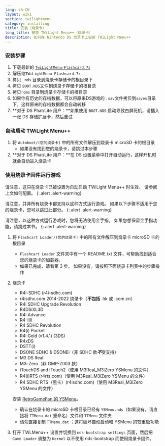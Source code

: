 ```yaml
---
lang: zh-CN
layout: wiki
section: twilightmenu
category: installing
title: 安装（烧录卡）
long_title: 安装 TWiLight Menu++（烧录卡）
description: 如何在 Nintendo DS 烧录卡上安装 TWiLight Menu++
---
```


### 安装步骤
1. 下载最新的 [`TwiLightMenu-Flashcard.7z`](https://github.com/DS-Homebrew/TWiLightMenu/releases/latest/download/TWiLightMenu-Flashcard.7z)
1. 解压缩`TWiLightMenu-Flashcard.7z`
1. 拷贝 `_nds` 目录到烧录卡存储卡的根目录下
1. 拷贝 `BOOT.NDS`文件到烧录卡存储卡的根目录
1. 拷贝`roms` 目录到烧录卡存储卡的根目录
1. 如果你有历史的存档数据，可以将原来DS游戏的 `.sav`文件拷贝到`saves`目录下，这样原来的存档数据都会自动转移
1. **对于 DS Phat/Lite 用户：**如果使用 `BOOT.NDS` 启动导致白屏死机，请插入一张 DS 存储扩展卡，然后重试

### 自动启动 TWiLight Menu++
1. 将 `Autoboot/(您的烧录卡)` 中的所有文件解压到烧录卡 microSD 卡的根目录
   - 如果没有找到您的烧录卡，请跳过本步骤
1. **对于 DS Phat/Lite 用户：**在 DS 设置菜单中打开自动运行，这样开机时就会自动进入烧录卡

### 使用烧录卡固件运行游戏

请注意，这只在烧录卡已被设置为自动启动 TWiLight Menu++ 时生效。 请参阅上文如何配置。
{:.alert .alert-warning}

请注意，并非所有烧录卡都支持以这种方式运行游戏。 如果以下步骤不适用于您的烧录卡，您可以跳过此部分。
{:.alert .alert-warning}

请注意，以这种方式运行游戏时，您将无法使用金手指。 如果您想保留金手指功能，请跳过本节。
{:.alert .alert-warning}

1. 将 `Flashcart Loader/(您的烧录卡)` 中的所有文件解压到烧录卡 microSD 卡的根目录
   - `Flashcart Loader` 文件夹中有一个 README.txt 文件，可帮助找到适合您的烧录卡的加载器。
   - 如果已完成，请看第 3 步。 如果没有，请按照下面烧录卡列表中的步骤操作

1. 烧录卡
   - R4i-SDHC (r4i-sdhc.com)
   - r4isdhc.com 2014-2022 烧录卡（**不包括** .hk 或 .com.cn）
   - R4i SDHC Upgrade Revolution
   - R4DSiXL3D
   - R4i Advance
   - R4-IIIi
   - R4 SDHC Revolution
   - R4(i) Pocket
   - R4i Gold (v1.4.1) (3DS)
   - R4xDS
   - DSTT(i)
   - DSONE SDHC & DSONEi（非 SDHC 款***不***受支持）
   - M3 DS Real
   - M3i Zero（非 GMP-Z003 款）
   - iTouchDS and iTouch2（使用 M3Real_M3iZero YSMenu 的文件）
   - R4(i)RTS (r4rts.com)（使用 M3Real_M3iZero YSMenu 的文件）
   - R4 SDHC RTS（黑卡）(r4isdhc.com)（使用 M3Real_M3iZero YSMenu 的文件）

   安装 [RetroGameFan 的 YSMenu](https://gbatemp.net/download/35737/)。
      - 确认在烧录卡的 microSD 卡根目录已经有 `YSMenu.nds`（如果没有，请直接将 `TTMenu.dat` 重命名）文件和 `TTMenu` 文件夹
      - 请勿直接复制 `TTMenu.dat` ；这将破坏自动启动和 YSMenu 的软重启功能
1. 打开 TWLMenu++ 设置并切换到 `nds-bootstrap settings` 页面，然后把 `Game Loader` 调整为 `Kernel` 以不使用 nds-bootstrap 而使用烧录卡固件。
